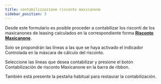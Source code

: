 ```yaml
---
title: contabilizzazione risconto maxicanone
sidebar_position: 3
---
```


Desde este formulario es posible proceder a contabilizar los risconti de los maxicanones de leasing calculados en la correspondiente forma **[Risconto Maxicanone](/docs/finance-area/leasing/procedures/maxifee-accrual-calculation)**.

Solo se propondrán las líneas a las que se haya activado el indicador Controlada en la máscara de cálculo del risconto.

Seleccione las líneas que desea contabilizar y presione el botón Contabilización de risconto Maxicanone en la barra de ribbon.

También está presente la pestaña habitual para restaurar la contabilización.